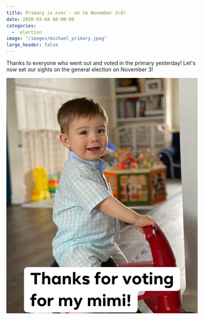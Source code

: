 ```yaml
---
title: Primary is over - on to November 3rd!
date: 2020-03-04 00:00:00
categories:
  -  election
image: "/images/michael_primary.jpeg"
large_header: false
---
```


Thanks to everyone who went out and voted in the primary yesterday! Let's now set our sights on the general election on November 3!

![michael](/images/michael_primary.jpeg)
